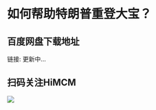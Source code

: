 # 如何帮助特朗普重登大宝？

## 百度网盘下载地址
  
链接: 更新中...

## 扫码关注HiMCM
![](https://avatars2.githubusercontent.com/u/16745793?s=200&v=4)
